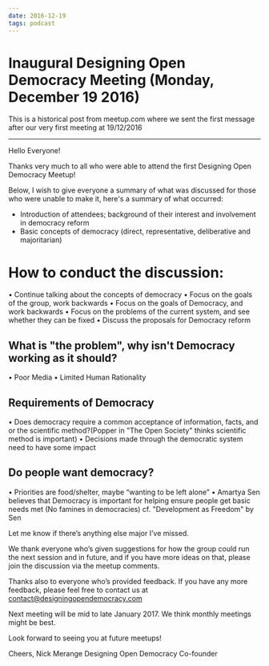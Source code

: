 ```yaml
---
date: 2016-12-19
tags: podcast
---
```


# Inaugural Designing Open Democracy Meeting (Monday, December 19 2016)

This is a historical post from meetup.com where we sent the first message after our very first meeting at 19/12/2016

------------------

Hello Everyone!

Thanks very much to all who were able to attend the first Designing Open Democracy Meetup!

Below, I wish to give everyone a summary of what was discussed for those who were unable to make it, here's a summary of what occurred:

* Introduction of attendees; background of their interest and involvement in democracy reform
* Basic concepts of democracy (direct, representative, deliberative and majoritarian)

<!-- more -->

# How to conduct the discussion:

• Continue talking about the concepts of democracy
• Focus on the goals of the group, work backwards
• Focus on the goals of Democracy, and work backwards
• Focus on the problems of the current system, and see whether they can be fixed
• Discuss the proposals for Democracy reform

## What is "the problem", why isn't Democracy working as it should?
• Poor Media
• Limited Human Rationality

## Requirements of Democracy
• Does democracy require a common acceptance of information, facts, and or the scientific method?(Popper in "The Open Society" thinks scientific method is important)
• Decisions made through the democratic system need to have some impact

## Do people want democracy?
• Priorities are food/shelter, maybe “wanting to be left alone” 
• Amartya Sen believes that Democracy is important for helping ensure people get basic needs met (No famines in democracies) cf. "Development as Freedom" by Sen

Let me know if there’s anything else major I’ve missed.

We thank everyone who’s given suggestions for how the group could run the next session and in future, and if you have more ideas on that, please join the discussion via the meetup comments.

Thanks also to everyone who’s provided feedback. If you have any more feedback, please feel free to contact us at contact@designingopendemocracy.com

Next meeting will be mid to late January 2017. We think monthly meetings might be best.

Look forward to seeing you at future meetups!

Cheers,
Nick Merange
Designing Open Democracy Co-founder